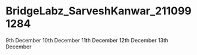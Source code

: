 
# BridgeLabz_SarveshKanwar_2110991284

9th December
10th December
11th December
12th December
13th December
